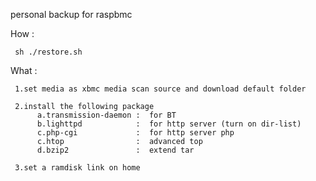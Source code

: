 personal backup for raspbmc

How :

     sh ./restore.sh


What : 

     1.set media as xbmc media scan source and download default folder

     2.install the following package
          a.transmission-daemon :  for BT
          b.lighttpd            :  for http server (turn on dir-list)
          c.php-cgi             :  for http server php
          c.htop                :  advanced top
          d.bzip2               :  extend tar

     3.set a ramdisk link on home

